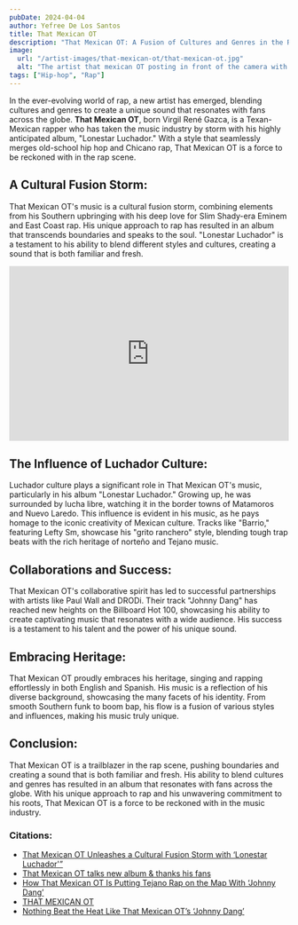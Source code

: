 ```yaml
---
pubDate: 2024-04-04
author: Yefree De Los Santos
title: That Mexican OT
description: "That Mexican OT: A Fusion of Cultures and Genres in the Rap Scene"
image:
  url: "/artist-images/that-mexican-ot/that-mexican-ot.jpg"
  alt: "The artist that mexican OT posting in front of the camera with no t-shirt on."
tags: ["Hip-hop", "Rap"]
---
```


In the ever-evolving world of rap, a new artist has emerged, blending cultures and genres to create a unique sound that resonates with fans across the globe. **That Mexican OT**, born Virgil René Gazca, is a Texan-Mexican rapper who has taken the music industry by storm with his highly anticipated album, "Lonestar Luchador." With a style that seamlessly merges old-school hip hop and Chicano rap, That Mexican OT is a force to be reckoned with in the rap scene.

## A Cultural Fusion Storm:

That Mexican OT's music is a cultural fusion storm, combining elements from his Southern upbringing with his deep love for Slim Shady-era Eminem and East Coast rap. His unique approach to rap has resulted in an album that transcends boundaries and speaks to the soul. "Lonestar Luchador" is a testament to his ability to blend different styles and cultures, creating a sound that is both familiar and fresh.

<iframe class="rounded-xl" width="100%" height="315" src="https://www.youtube.com/embed/n7vgltnAv68?si=NIHkOIIWXlOKYeW5" title="YouTube video player" frameborder="0" allow="accelerometer; clipboard-write; encrypted-media; gyroscope; picture-in-picture; web-share" referrerpolicy="strict-origin-when-cross-origin" allowfullscreen></iframe>

## The Influence of Luchador Culture:

Luchador culture plays a significant role in That Mexican OT's music, particularly in his album "Lonestar Luchador." Growing up, he was surrounded by lucha libre, watching it in the border towns of Matamoros and Nuevo Laredo. This influence is evident in his music, as he pays homage to the iconic creativity of Mexican culture. Tracks like "Barrio," featuring Lefty Sm, showcase his "grito ranchero" style, blending tough trap beats with the rich heritage of norteño and Tejano music.

## Collaborations and Success:

That Mexican OT's collaborative spirit has led to successful partnerships with artists like Paul Wall and DRODi. Their track "Johnny Dang" has reached new heights on the Billboard Hot 100, showcasing his ability to create captivating music that resonates with a wide audience. His success is a testament to his talent and the power of his unique sound.

## Embracing Heritage:

That Mexican OT proudly embraces his heritage, singing and rapping effortlessly in both English and Spanish. His music is a reflection of his diverse background, showcasing the many facets of his identity. From smooth Southern funk to boom bap, his flow is a fusion of various styles and influences, making his music truly unique.

## Conclusion:

That Mexican OT is a trailblazer in the rap scene, pushing boundaries and creating a sound that is both familiar and fresh. His ability to blend cultures and genres has resulted in an album that resonates with fans across the globe. With his unique approach to rap and his unwavering commitment to his roots, That Mexican OT is a force to be reckoned with in the music industry.

### Citations:

- [That Mexican OT Unleashes a Cultural Fusion Storm with ‘Lonestar Luchador'”](https://www.desertislandcloud.com/2023/07/that-mexican-ot-unleashes-a-cultural-fusion-storm-with-lonestar-luchador/)
- [That Mexican OT talks new album & thanks his fans](https://culted.com/culted-sounds-that-mexican-ot-interview/)
- [How That Mexican OT Is Putting Tejano Rap on the Map With ‘Johnny Dang’](https://www.billboard.com/music/rb-hip-hop/that-mexican-ot-johnny-dang-song-paul-wall-drodi-1235402540/)
- [THAT MEXICAN OT](https://goodtalk.xyz/pages/that-mexican-ot)
- [Nothing Beat the Heat Like That Mexican OT’s ‘Johnny Dang’](https://texashighways.com/travel-news/nothing-beat-the-heat-like-that-mexican-ots-johnny-dang/)